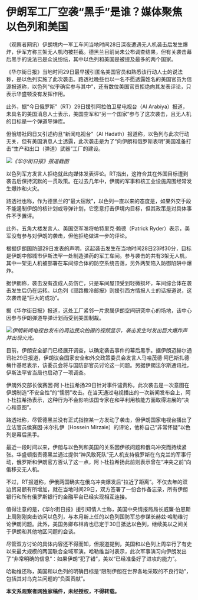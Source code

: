 # 伊朗军工厂空袭“黑手”是谁？媒体聚焦以色列和美国

（观察者网讯）伊朗境内一军工车间当地时间28日深夜遭遇无人机袭击后发生爆炸，伊军方称三架无人机均被拦截。德黑兰目前尚未公布调查结果，但有关袭击幕后黑手的说法已是众说纷纭，其中以色列和美国是被提及最多的两个国家。

《华尔街日报》当地时间29日最早援引匿名美国官员和熟悉该行动人士的说法称，是以色列实施了此次袭击。路透社晚些也以一名不愿透露姓名的美国官员为信源报道称，以色列“似乎确实参与其中”，还有数位美国官员拒绝向其发表评论，只表示华盛顿没有发挥作用。

此外，据“今日俄罗斯”（RT）29日援引阿拉伯卫星电视台（Al
Arabiya）报道，未具名的美国消息人士表示，美国空军和“另一个国家”参与了这次袭击，且无人机的目标是一个弹道导弹库。

但俄塔社同日又引述约旦“新闻电视台”（Al
Hadath）报道称，以色列与此次行动无关，但有美国消息人士透露，此次袭击是为了“向伊朗和俄罗斯表明”美国准备打击“生产和出口（弹道）武器”工厂的建设。

![](https://inews.gtimg.com/newsapp_bt/0/15633778759/1000)_《华尔街日报》报道截图_

以色列军方发言人拒绝就此向媒体发表评论。RT指出，这符合其在外国目标遭到袭击后保持沉默的一贯政策。在过去几年中，伊朗的军事和核工业设施周围经常发生爆炸和火灾。

路透社也称，作为德黑兰的“最大宿敌”，以色列一直以来的态度是，如果外交手段不能遏制伊朗的核计划或导弹计划，它愿意打击伊境内目标，但其政策是对具体事件不予置评。

此外，五角大楼发言人、美国空军准将帕特里克·赖德（Patrick Ryder）表示，美军没有参与对伊朗的袭击，但他拒绝做进一步的评论。

根据伊朗国防部29日发表的声明，这起袭击发生在当地时间28日23时30分，目标是伊朗中部城市伊斯法罕一处制造弹药的军工车间。参与袭击的共有3架无人机，其中一架无人机被部署在车间综合体的防空系统击落，另外两架陷入防御陷阱中爆炸。

据伊朗称，袭击没有造成人员伤亡，只是车间屋顶受到轻微损坏，车间综合体在袭击发生后仍在运转。以色列《耶路撒冷邮报》则援引西方情报人士的话报道说，这次袭击是“巨大的成功”。

据《华尔街日报》报道，这处工厂紧邻一片隶属伊朗空间研究中心的场地，该中心因参与伊朗弹道导弹计划而受到美国制裁。

![](https://inews.gtimg.com/newsapp_bt/0/15633778761/1000)_伊朗新闻电视台发布的周边民众拍摄的视频显示，袭击发生时发出巨大爆炸声并出现火光。_

目前，伊朗安全部门已经展开调查，以确定袭击事件的幕后黑手。据伊朗迈赫尔通讯社29日报道，伊朗议会国家安全和外交政策委员会发言人马哈茂德·阿巴斯扎德·梅什基尼表示，该委员会将与国防部官员讨论这一问题。另据伊朗法尔斯通讯社，伊斯法罕省当局也启动了一项调查。

伊朗外交部长侯赛因·阿卜杜拉希扬29日针对事件谴责称，此次袭击是一次意图在伊朗制造“不安全性”的“懦弱”攻击。在当天通过电视播出的一次新闻发布会上，阿卜杜拉希扬表示，这种行为不会影响该国专家在和平利用核能方面取得进展的“决心和意图”。

路透社称，尽管德黑兰没有正式指控某一方发动了袭击，但伊朗国家电视台播出了立法官员侯赛因·米尔扎伊（Hossein
Mirzaie）的评论，他称自己“非常怀疑”以色列是幕后黑手。

最近一段时间以来，伊朗与以色列和美国的关系因伊核问题和俄乌冲突而持续紧张。华盛顿指责德黑兰通过提供“神风敢死队”无人机支持俄罗斯在乌克兰的军事行动，俄罗斯和伊朗官方否认了这一点，阿卜杜拉希扬此前则表示曾在“冲突之前”向俄移交无人机。

不过，RT报道称，伊俄两国确实在俄乌冲突爆发后“拉近了距离”。不仅去年的双边贸易额有所增加，就在当地时间29日，双方签署了一份合作备忘录，所有伊朗银行和所有俄罗斯银行的金融平台已经实现相互连接。

值得注意的是，《华尔街日报》援引知情人士称，美国中央情报局局长威廉·伯恩斯上周刚刚突击访问以色列，与本月新上任的以色列国防军总参谋长赫兹·哈勒维讨论伊朗问题。此外，美国务卿布林肯也已定于30日抵达以色列，继续美以之间关于伊朗和其他地区问题的会谈。

尽管双方讨论的具体内容还不得而知，但报道提到，美国和以色列上周举行了有史以来最大规模的两国联合全域军演。哈勒维当时表示，此次军事演习向伊朗发出了“非常明确的信息”：如果伊朗“犯了错”，美以“已经准备好了进攻的能力”。

哈勒维还称，美国和以色列的明确目标是“限制伊朗在世界各地采取的不良行动”，包括其对乌克兰问题的“负面贡献”。

**本文系观察者网独家稿件，未经授权，不得转载。**

